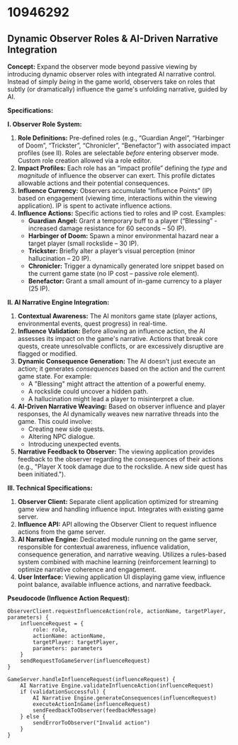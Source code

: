 # 10946292

## Dynamic Observer Roles & AI-Driven Narrative Integration

**Concept:** Expand the observer mode beyond passive viewing by introducing dynamic observer roles with integrated AI narrative control. Instead of simply *being* in the game world, observers take on roles that subtly (or dramatically) influence the game's unfolding narrative, guided by AI.

**Specifications:**

**I. Observer Role System:**

1.  **Role Definitions:** Pre-defined roles (e.g., “Guardian Angel”, “Harbinger of Doom”, “Trickster”, “Chronicler”, “Benefactor”) with associated impact profiles (see II). Roles are selectable *before* entering observer mode. Custom role creation allowed via a role editor.
2.  **Impact Profiles:**  Each role has an “impact profile” defining the *type* and *magnitude* of influence the observer can exert. This profile dictates allowable actions and their potential consequences.
3.  **Influence Currency:** Observers accumulate “Influence Points” (IP) based on engagement (viewing time, interactions within the viewing application). IP is spent to activate influence actions.
4.  **Influence Actions:** Specific actions tied to roles and IP cost. Examples:
    *   **Guardian Angel:**  Grant a temporary buff to a player (“Blessing” - increased damage resistance for 60 seconds – 50 IP).
    *   **Harbinger of Doom:** Spawn a minor environmental hazard near a target player (small rockslide – 30 IP).
    *   **Trickster:** Briefly alter a player’s visual perception (minor hallucination – 20 IP).
    *   **Chronicler:**  Trigger a dynamically generated lore snippet based on the current game state (no IP cost – passive role element).
    *   **Benefactor:**  Grant a small amount of in-game currency to a player (25 IP).

**II. AI Narrative Engine Integration:**

1.  **Contextual Awareness:** The AI monitors game state (player actions, environmental events, quest progress) in real-time.
2.  **Influence Validation:** Before allowing an influence action, the AI assesses its impact on the game's narrative. Actions that break core quests, create unresolvable conflicts, or are excessively disruptive are flagged or modified.
3.  **Dynamic Consequence Generation:**  The AI doesn’t just execute an action; it generates *consequences* based on the action and the current game state. For example:
    *   A "Blessing" might attract the attention of a powerful enemy.
    *   A rockslide could uncover a hidden path.
    *   A hallucination might lead a player to misinterpret a clue.
4.  **AI-Driven Narrative Weaving:** Based on observer influence and player responses, the AI dynamically weaves new narrative threads into the game.  This could involve:
    *   Creating new side quests.
    *   Altering NPC dialogue.
    *   Introducing unexpected events.
5.  **Narrative Feedback to Observer:** The viewing application provides feedback to the observer regarding the consequences of their actions (e.g., "Player X took damage due to the rockslide. A new side quest has been initiated.").

**III. Technical Specifications:**

1.  **Observer Client:** Separate client application optimized for streaming game view and handling influence input.  Integrates with existing game server.
2.  **Influence API:**  API allowing the Observer Client to request influence actions from the game server.
3.  **AI Narrative Engine:** Dedicated module running on the game server, responsible for contextual awareness, influence validation, consequence generation, and narrative weaving.  Utilizes a rules-based system combined with machine learning (reinforcement learning) to optimize narrative coherence and engagement.
4.  **User Interface:** Viewing application UI displaying game view, influence point balance, available influence actions, and narrative feedback.

**Pseudocode (Influence Action Request):**

```
ObserverClient.requestInfluenceAction(role, actionName, targetPlayer, parameters) {
    influenceRequest = {
        role: role,
        actionName: actionName,
        targetPlayer: targetPlayer,
        parameters: parameters
    }
    sendRequestToGameServer(influenceRequest)
}

GameServer.handleInfluenceRequest(influenceRequest) {
    AI Narrative Engine.validateInfluenceAction(influenceRequest)
    if (validationSuccessful) {
        AI Narrative Engine.generateConsequences(influenceRequest)
        executeActionInGame(influenceRequest)
        sendFeedbackToObserver(feedbackMessage)
    } else {
        sendErrorToObserver("Invalid action")
    }
}
```